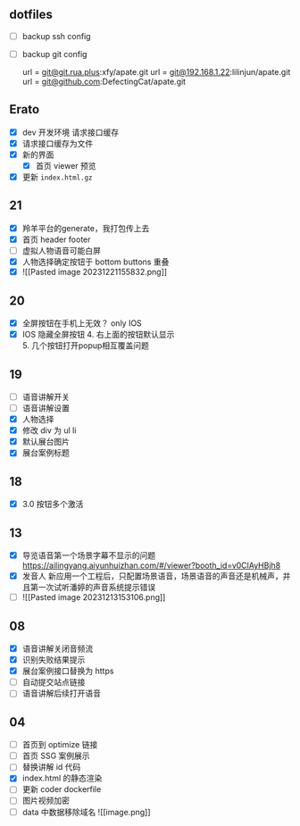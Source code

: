 ## dotfiles

- [ ] backup ssh config
- [ ] backup git config

    url = git@git.rua.plus:xfy/apate.git
    url = git@192.168.1.22:lilinjun/apate.git
    url = git@github.com:DefectingCat/apate.git
## Erato

- [x] dev 开发环境 请求接口缓存
- [x] 请求接口缓存为文件
- [x] 新的界面
	- [x] 首页 viewer 预览
- [x] 更新 `index.html.gz`
## 21

- [x] 羚羊平台的generate，我打包传上去
- [x] 首页 header footer
- [ ] 虚拟人物语音可能白屏
- [x] 人物选择确定按钮于 bottom buttons 重叠
- [x] ![[Pasted image 20231221155832.png]]
## 20

- [x] 全屏按钮在手机上无效？  only IOS
- [x] IOS 隐藏全屏按钮
4. 右上面的按钮默认显示  
5. 几个按钮打开popup相互覆盖问题
## 19

- [ ] 语音讲解开关
- [ ] 语音讲解设置
- [x] 人物选择
- [x] 修改 div 为 ul li
- [x] 默认展台图片
- [x] 展台案例标题
## 18

- [x] 3.0 按钮多个激活
## 13

- [x] 导览语音第一个场景字幕不显示的问题 https://ailingyang.aiyunhuizhan.com/#/viewer?booth_id=v0ClAyHBjh8
- [x] 发音人 新应用一个工程后，只配置场景语音，场景语音的声音还是机械声，并且第一次试听潘婷的声音系统提示错误
- [ ] ![[Pasted image 20231213153106.png]]
## 08

- [x] 语音讲解关闭音频流
- [x] 识别失败结果提示
- [x] 展台案例接口替换为 https
- [ ] 自动提交站点链接
- [ ] 语音讲解后续打开语音
## 04

- [ ] 首页到 optimize 链接
- [ ] 首页 SSG 案例展示
- [ ] 替换讲解 id 代码
- [x] index.html 的静态渲染
- [ ] 更新 coder dockerfile
- [ ] 图片视频加密
- [ ] data 中数据移除域名
![[image.png]]